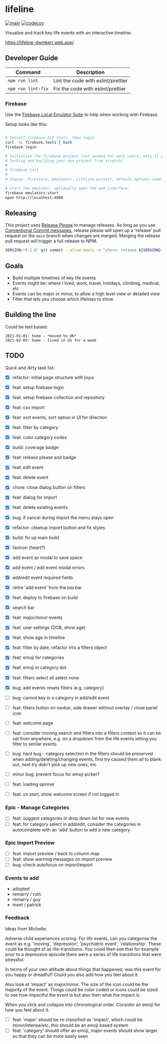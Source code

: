 # lifeline

[![main](https://github.com/dwmkerr/lifeline/actions/workflows/main.yaml/badge.svg)](https://github.com/dwmkerr/lifeline/actions/workflows/main.yaml) [![codecov](https://codecov.io/gh/dwmkerr/lifeline/graph/badge.svg?token=lI5Swxa2tj)](https://codecov.io/gh/dwmkerr/lifeline)

Visualise and track key life events with an interactive timeline.

https://lifeline-dwmkerr.web.app/

## Developer Guide

| Command | Description |
| ------- | ----------- |
| `npm run lint` | Lint the code with eslint/prettier |
| `npm run lint:fix` | Fix the code with eslint/prettier |

### Firebase

Use the [Firebase Local Emulator Suite](https://firebase.google.com/docs/emulator-suite) to help when working with Firebase.

Setup looks like this:

```bash

# Install firebase CLI tools, then login.
curl -sL firebase.tools | bash
firebase login

# Initialise the firebase project (not needed for most users, only if you are
# forking and building your own project from scratch).
#
# firebase init
#
# Choose: Firestore, Emulators. Lifeline project. Default options seem to be fine.

# Start the emulator, optionally open the web interface.
firebase emulators:start
open http://localhost:4000
```

## Releasing

This project uses [Release Please](https://github.com/googleapis/release-please) to manage releases. As long as you use [Conventional Commit messages](https://www.conventionalcommits.org/en/v1.0.0/), release please will open up a 'release' pull request on the `main` branch when changes are merged. Merging the release pull request will trigger a full release to NPM.

```bash
VERSION="0.1.0" git commit --allow-empty -m "chore: release ${VERSION}" -m "Release-As: ${VERSION}"
```

## Goals

- Build multiple timelines of key life events
- Events might be: where I lived, work, travel, holidays, climbing, medical, etc
- Events can be major or minor, to allow a high level view or detailed view
- Filter that lets you choose which lifelines to show

## Building the line

Could be text based:

```
2021-01-01: home - *moved to UK*
2021-02-03: home - lived in US for a week
```

## TODO

Quick and dirty task list:

- [x] refactor: initial page structure with joyui
- [x] feat: setup firebase login
- [x] feat: setup firebase collection and repository
- [x] feat: csv import
- [x] feat: sort events, sort option in UI for direction
- [x] feat: filter by category
- [x] feat: color category codes
- [x] build: coverage badge
- [x] feat: release please and badge
- [x] feat: edit event
- [x] feat: delete event
- [x] chore: close dialog button on filters
- [x] feat: dialog for import
- [x] feat: delete existing events
- [x] bug: if cancel during import the menu stays open
- [x] refactor: cleanup import button and fix styles
- [x] build: fix up main build
- [x] favicon (heart?)
- [x] add event as modal to save space
- [x] add event / edit event modal errors
- [x] add/edit event required fields
- [x] retire 'add event' from the top bar
- [x] feat: deploy to firebase on build
- [x] search bar
- [x] feat: major/minor events
- [x] feat: user settings (DOB, show age)
- [x] feat: show age in timeline
- [x] feat: filter by date, refactor into a filters object
- [x] feat: emoji for categories
- [x] feat: emoji in category dot
- [x] feat: filters select all select none
- [x] bug: add events resets filters (e.g. category)
- [ ] bug: cannot key in a category in add/edit event

- [ ] feat: filters button on navbar, side drawer without overlay / close panel icon
- [ ] feat: welcome page
- [ ] feat: consider moving search and filters into a filters context so it can be set from anywhere, e.g. on a dropdown from the life events letting you filter to similar events

- [ ] bug: hard bug - category selection in the filters should be preserved when adding/deleting/changing events, first try caused them all to blank out, next try didn't pick up new ones, etc

- [ ] minor bug: prevent focus for emoji picker?

- [ ] feat: loading spinner
- [ ] feat: on start, show welcome screen if not logged in

### Epic - Manage Categories

- [ ] feat: suggest categories in drop down list for new events
- [ ] feat: for category select in add/edit, consider the categories in autocomplete with an 'add' button to add a new category

### Epic Import Preview

- [ ] feat: import preview / back to column map
- [ ] feat: show warning messages on import preview
- [ ] bug: check autofocus on import/export

### Events to add

- adopted
- remarry / ruth
- remarry / guy
- meet / patrick

### Feedback

Ideas from Michelle:

Adverse child experiences scoring. For life events, can you categorise the event as e.g. 'moving', 'depression', 'psychiatric event', 'relationship'. These could be thought of as life-transitions. You could then see that for example prior to a depressive episode there were a series of life transitions that were stressful.

In terms of your own attitude about things that happened; was this event for you happy or dreadful? Could you also add how you feel about it.

Also look at 'impact' as major/minor. The size of the icon could be the majority of the event. Things could be color coded or icons could be sized to see how impactful the event is but also then what the impact is.

When you click and collapse into chronological order. Consider an emoji for how you feel about it.

- [ ] feat: 'major' should be re-classified as 'impact', which could be minor/intense/etc, this should be an emoji based system
- [ ] feat: 'category' should offer an emoji, major events should show larger so that they can be more easily seen
